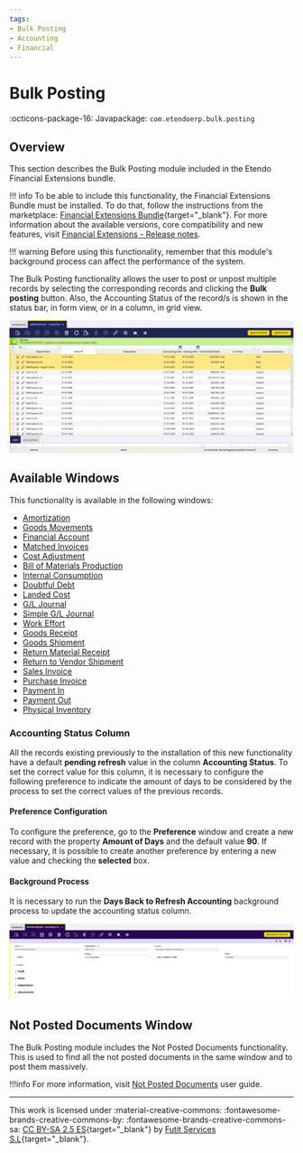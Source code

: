 ```yaml
---
tags:
- Bulk Posting
- Accounting
- Financial
---
```


# Bulk Posting
:octicons-package-16: Javapackage: `com.etendoerp.bulk.posting` 

## Overview
This section describes the Bulk Posting module included in the Etendo Financial Extensions bundle.

!!! info
    To be able to include this functionality, the Financial Extensions Bundle must be installed. To do that, follow the instructions from the marketplace: [Financial Extensions Bundle](https://marketplace.etendo.cloud/#/product-details?module=9876ABEF90CC4ABABFC399544AC14558){target="_blank"}. For more information about the available versions, core compatibility and new features, visit [Financial Extensions - Release notes](../../../../../whats-new/release-notes/etendo-classic/bundles/financial-extensions/release-notes.md).

!!! warning
    Before using this functionality, remember that this module's background process can affect the performance of the system.

The Bulk Posting functionality allows the user to post or unpost multiple records by selecting the corresponding records and clicking the **Bulk posting** button. Also, the Accounting Status of the record/s is shown in the status bar, in form view, or in a column, in grid view.

![](../../../../../assets/drive/17KafE0qvtuAe21aVvs7mDN58V_BCDScO.png)

## Available Windows

This functionality is available in the following windows:

- [Amortization](../../../basic-features/financial-management/assets/overview.md#bulk-posting)
- [Goods Movements](../../../basic-features/warehouse-management/transactions.md#bulk-posting_1)
- [Financial Account](../../../basic-features/financial-management/receivables-and-payables/transactions.md#bulk-posting_2)
- [Matched Invoices](../../../basic-features/procurement-management/transactions.md#bulk-posting_2)
- [Cost Adjustment](../../../basic-features/warehouse-management/transactions.md#bulk-posting_3)
- [Bill of Materials Production](../../../basic-features/warehouse-management/transactions.md#bulk-posting_2)
- [Internal Consumption](../../../basic-features/production-management/transactions.md#bulk-posting_1)
- [Doubtful Debt](../../../basic-features/financial-management/receivables-and-payables/transactions.md#bulk-posting_3)
- [Landed Cost](../../../basic-features/procurement-management/transactions.md#bulk-posting_4)
- [G/L Journal](../../../basic-features/financial-management/accounting/transactions.md#bulk-posting_1)
- [Simple G/L Journal](../../../basic-features/financial-management/accounting/transactions.md#bulk-posting)
- [Work Effort](../../../basic-features/production-management/transactions.md#bulk-posting)
- [Goods Receipt](../../../basic-features/procurement-management/transactions.md#bulk-posting)
- [Goods Shipment](../../../basic-features/sales-management/transactions.md#bulk-posting)
- [Return Material Receipt](../../../basic-features/sales-management/transactions.md#bulk-posting_1)
- [Return to Vendor Shipment](../../../basic-features/procurement-management/transactions.md#bulk-posting_3)
- [Sales Invoice](../../../basic-features/sales-management/transactions.md#bulk-posting_2)
- [Purchase Invoice](../../../basic-features/procurement-management/transactions.md#bulk-posting_1)
- [Payment In](../../../basic-features/financial-management/receivables-and-payables/transactions.md#bulk-posting_1)
- [Payment Out](../../../basic-features/financial-management/receivables-and-payables/transactions.md#bulk-posting)
- [Physical Inventory](../../../basic-features/warehouse-management/transactions.md#bulk-posting)

### Accounting Status Column

All the records existing previously to the installation of this new functionality have a default **pending refresh** value in the column **Accounting Status**. To set the correct value for this column, it is necessary to configure the following preference to indicate the amount of days to be considered by the process to set the correct values of the previous records.

#### Preference Configuration

To configure the preference, go to the **Preference** window and create a new record with the property **Amount of Days** and the default value **90**. If necessary, it is possible to create another preference by entering a new value and checking the **selected** box.

#### Background Process

It is necessary to run the **Days Back to Refresh Accounting** background process to update the accounting status column.

![](../../../../../assets/user-guide/etendo-classic/optional-features/bundles/financial-extensions/bulk-posting/daysbacktorefreshaccounting.png)

## Not Posted Documents Window

The Bulk Posting module includes the Not Posted Documents functionality. This is used to find all the not posted documents in the same window and to post them massively.

!!!info
    For more information, visit [Not Posted Documents](../../../basic-features/financial-management/accounting/transactions.md#not-posted-documents) user guide.

---
This work is licensed under :material-creative-commons: :fontawesome-brands-creative-commons-by: :fontawesome-brands-creative-commons-sa: [ CC BY-SA 2.5 ES](https://creativecommons.org/licenses/by-sa/2.5/es/){target="_blank"} by [Futit Services S.L](https://etendo.software){target="_blank"}.